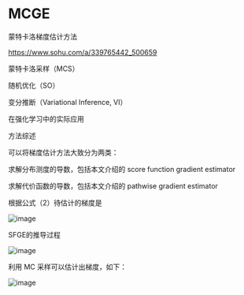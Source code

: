 # MCGE
蒙特卡洛梯度估计方法

https://www.sohu.com/a/339765442_500659

蒙特卡洛采样（MCS）

随机优化（SO）

变分推断（Variational Inference, VI）

在强化学习中的实际应用

方法综述

可以将梯度估计方法大致分为两类：

求解分布测度的导数，包括本文介绍的 score function gradient estimator

求解代价函数的导数，包括本文介绍的 pathwise gradient estimator

根据公式（2）待估计的梯度是

![image](https://user-images.githubusercontent.com/33678772/169677549-a4458506-9d3e-4037-b1e9-685aef39410d.png)

SFGE的推导过程

![image](https://user-images.githubusercontent.com/33678772/169677682-d23a00ad-95c0-4311-be2e-f650ed9754c2.png)

利用 MC 采样可以估计出梯度，如下：

![image](https://user-images.githubusercontent.com/33678772/169677688-509fd184-3465-40d7-a17a-7cb000f9f886.png)


